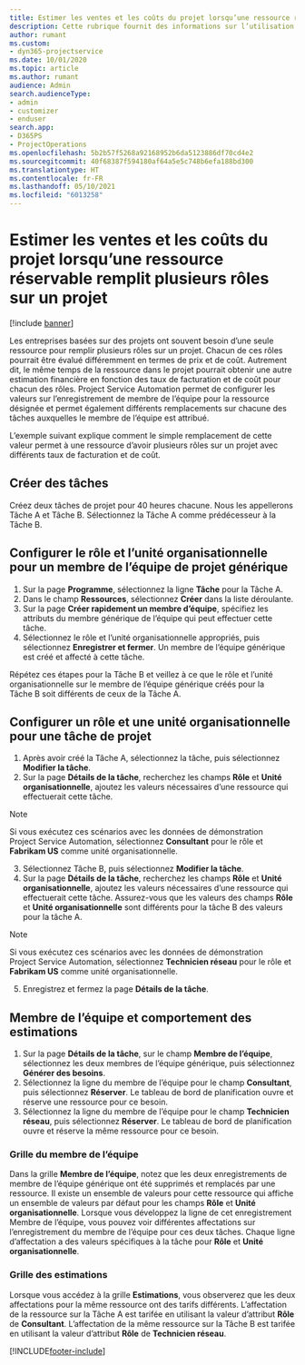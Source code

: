 ```yaml
---
title: Estimer les ventes et les coûts du projet lorsqu’une ressource réservable remplit plusieurs rôles sur un projet
description: Cette rubrique fournit des informations sur l’utilisation des dimensions de tarification pour prendre en charge la tarification et le coût pour une ressource qui remplit plusieurs rôles sur un projet.
author: rumant
ms.custom:
- dyn365-projectservice
ms.date: 10/01/2020
ms.topic: article
ms.author: rumant
audience: Admin
search.audienceType:
- admin
- customizer
- enduser
search.app:
- D365PS
- ProjectOperations
ms.openlocfilehash: 5b2b57f5268a92168952b6da5123886df70cd4e2
ms.sourcegitcommit: 40f68387f594180af64a5e5c748b6efa188bd300
ms.translationtype: HT
ms.contentlocale: fr-FR
ms.lasthandoff: 05/10/2021
ms.locfileid: "6013258"
---
```

# <a name="estimate-project-sales-and-costs-when-a-bookable-resource-fills-multiple-roles-for-a-project"></a>Estimer les ventes et les coûts du projet lorsqu’une ressource réservable remplit plusieurs rôles sur un projet 

[!include [banner](../includes/psa-now-project-operations.md)]

Les entreprises basées sur des projets ont souvent besoin d’une seule ressource pour remplir plusieurs rôles sur un projet. Chacun de ces rôles pourrait être évalué différemment en termes de prix et de coût. Autrement dit, le même temps de la ressource dans le projet pourrait obtenir une autre estimation financière en fonction des taux de facturation et de coût pour chacun des rôles. Project Service Automation permet de configurer les valeurs sur l’enregistrement de membre de l’équipe pour la ressource désignée et permet également différents remplacements sur chacune des tâches auxquelles le membre de l’équipe est attribué.

L’exemple suivant explique comment le simple remplacement de cette valeur permet à une ressource d’avoir plusieurs rôles sur un projet avec différents taux de facturation et de coût.

## <a name="create-tasks"></a>Créer des tâches
Créez deux tâches de projet pour 40 heures chacune. Nous les appellerons Tâche A et Tâche B. Sélectionnez la Tâche A comme prédécesseur à la Tâche B.

## <a name="set-up-role-and-organization-unit-for-a-generic-project-team-member"></a>Configurer le rôle et l’unité organisationnelle pour un membre de l’équipe de projet générique

1. Sur la page **Programme**, sélectionnez la ligne **Tâche** pour la Tâche A. 
2. Dans le champ **Ressources**, sélectionnez **Créer** dans la liste déroulante.
3. Sur la page **Créer rapidement un membre d’équipe**, spécifiez les attributs du membre générique de l’équipe qui peut effectuer cette tâche.
4. Sélectionnez le rôle et l’unité organisationnelle appropriés, puis sélectionnez **Enregistrer et fermer**. Un membre de l’équipe générique est créé et affecté à cette tâche. 

Répétez ces étapes pour la Tâche B et veillez à ce que le rôle et l’unité organisationnelle sur le membre de l’équipe générique créés pour la Tâche B soit différents de ceux de la Tâche A. 

## <a name="set-up-role-and-organization-unit-for-a-project-task"></a>Configurer un rôle et une unité organisationnelle pour une tâche de projet

1. Après avoir créé la Tâche A, sélectionnez la tâche, puis sélectionnez **Modifier la tâche**.
2. Sur la page **Détails de la tâche**, recherchez les champs **Rôle** et **Unité organisationnelle**, ajoutez les valeurs nécessaires d’une ressource qui effectuerait cette tâche. 

  > [!NOTE]
  > Si vous exécutez ces scénarios avec les données de démonstration Project Service Automation, sélectionnez **Consultant** pour le rôle et **Fabrikam US** comme unité organisationnelle.

3. Sélectionnez Tâche B, puis sélectionnez **Modifier la tâche**.
4. Sur la page **Détails de la tâche**, recherchez les champs **Rôle** et **Unité organisationnelle**, ajoutez les valeurs nécessaires d’une ressource qui effectuerait cette tâche. Assurez-vous que les valeurs des champs **Rôle** et **Unité organisationnelle** sont différents pour la tâche B des valeurs pour la tâche A. 

  > [!NOTE]
  > Si vous exécutez ces scénarios avec les données de démonstration Project Service Automation, sélectionnez **Technicien réseau** pour le rôle et **Fabrikam US** comme unité organisationnelle.

5. Enregistrez et fermez la page **Détails de la tâche**. 

## <a name="team-member-and-estimates-behavior"></a>Membre de l’équipe et comportement des estimations 

1. Sur la page **Détails de la tâche**, sur le champ **Membre de l’équipe**, sélectionnez les deux membres de l’équipe générique, puis sélectionnez **Générer des besoins**. 
2. Sélectionnez la ligne du membre de l’équipe pour le champ **Consultant**, puis sélectionnez **Réserver**. Le tableau de bord de planification ouvre et réserve une ressource pour ce besoin.
3. Sélectionnez la ligne du membre de l’équipe pour le champ **Technicien réseau**, puis sélectionnez **Réserver**. Le tableau de bord de planification ouvre et réserve la même ressource pour ce besoin.

### <a name="team-member-grid"></a>Grille du membre de l’équipe 
Dans la grille **Membre de l’équipe**, notez que les deux enregistrements de membre de l’équipe générique ont été supprimés et remplacés par une ressource. Il existe un ensemble de valeurs pour cette ressource qui affiche un ensemble de valeurs par défaut pour les champs **Rôle** et **Unité organisationnelle**.
Lorsque vous développez la ligne de cet enregistrement Membre de l’équipe, vous pouvez voir différentes affectations sur l’enregistrement du membre de l’équipe pour ces deux tâches. Chaque ligne d’affectation a des valeurs spécifiques à la tâche pour **Rôle** et **Unité organisationnelle**. 

### <a name="estimates-grid"></a>Grille des estimations 
Lorsque vous accédez à la grille **Estimations**, vous observerez que les deux affectations pour la même ressource ont des tarifs différents.
L’affectation de la ressource sur la Tâche A est tarifée en utilisant la valeur d’attribut **Rôle** de **Consultant**. L’affectation de la même ressource sur la Tâche B est tarifée en utilisant la valeur d’attribut **Rôle** de **Technicien réseau**.



[!INCLUDE[footer-include](../includes/footer-banner.md)]